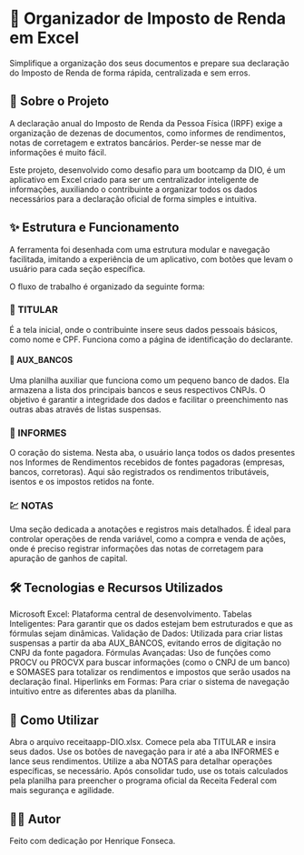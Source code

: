 # 📄 Organizador de Imposto de Renda em Excel
Simplifique a organização dos seus documentos e prepare sua declaração do Imposto de Renda de forma rápida, centralizada e sem erros.

## 📖 Sobre o Projeto
A declaração anual do Imposto de Renda da Pessoa Física (IRPF) exige a organização de dezenas de documentos, como informes de rendimentos, notas de corretagem e extratos bancários. Perder-se nesse mar de informações é muito fácil.

Este projeto, desenvolvido como desafio para um bootcamp da DIO, é um aplicativo em Excel criado para ser um centralizador inteligente de informações, auxiliando o contribuinte a organizar todos os dados necessários para a declaração oficial de forma simples e intuitiva.

## ✨ Estrutura e Funcionamento
A ferramenta foi desenhada com uma estrutura modular e navegação facilitada, imitando a experiência de um aplicativo, com botões que levam o usuário para cada seção específica.

O fluxo de trabalho é organizado da seguinte forma:

### 📄 TITULAR

É a tela inicial, onde o contribuinte insere seus dados pessoais básicos, como nome e CPF. Funciona como a página de identificação do declarante.
#### 🏦 AUX_BANCOS

Uma planilha auxiliar que funciona como um pequeno banco de dados. Ela armazena a lista dos principais bancos e seus respectivos CNPJs. O objetivo é garantir a integridade dos dados e facilitar o preenchimento nas outras abas através de listas suspensas.
### 📝 INFORMES

O coração do sistema. Nesta aba, o usuário lança todos os dados presentes nos Informes de Rendimentos recebidos de fontes pagadoras (empresas, bancos, corretoras). Aqui são registrados os rendimentos tributáveis, isentos e os impostos retidos na fonte.
### 💹 NOTAS

Uma seção dedicada a anotações e registros mais detalhados. É ideal para controlar operações de renda variável, como a compra e venda de ações, onde é preciso registrar informações das notas de corretagem para apuração de ganhos de capital.

## 🛠️ Tecnologias e Recursos Utilizados
Microsoft Excel: Plataforma central de desenvolvimento.
Tabelas Inteligentes: Para garantir que os dados estejam bem estruturados e que as fórmulas sejam dinâmicas.
Validação de Dados: Utilizada para criar listas suspensas a partir da aba AUX_BANCOS, evitando erros de digitação no CNPJ da fonte pagadora.
Fórmulas Avançadas: Uso de funções como PROCV ou PROCVX para buscar informações (como o CNPJ de um banco) e SOMASES para totalizar os rendimentos e impostos que serão usados na declaração final.
Hiperlinks em Formas: Para criar o sistema de navegação intuitivo entre as diferentes abas da planilha.

## 🚀 Como Utilizar
Abra o arquivo receitaapp-DIO.xlsx.
Comece pela aba TITULAR e insira seus dados.
Use os botões de navegação para ir até a aba INFORMES e lance seus rendimentos.
Utilize a aba NOTAS para detalhar operações específicas, se necessário.
Após consolidar tudo, use os totais calculados pela planilha para preencher o programa oficial da Receita Federal com mais segurança e agilidade.

## 👨‍💻 Autor
Feito com dedicação por Henrique Fonseca.
